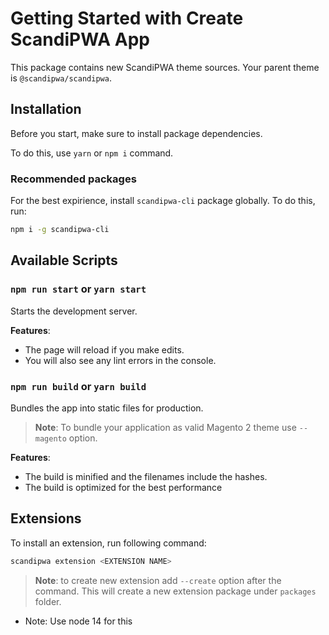 # Getting Started with Create ScandiPWA App

This package contains new ScandiPWA theme sources. Your parent theme is `@scandipwa/scandipwa`.

## Installation

Before you start, make sure to install package dependencies.

To do this, use `yarn` or `npm i` command.

### Recommended packages

For the best expirience, install `scandipwa-cli` package globally. To do this, run:

```bash
npm i -g scandipwa-cli
```

## Available Scripts

### `npm run start` or `yarn start`

Starts the development server.

**Features**:

- The page will reload if you make edits.
- You will also see any lint errors in the console.

### `npm run build` or `yarn build`

Bundles the app into static files for production.

> **Note**: To bundle your application as valid Magento 2 theme use `--magento` option.

**Features**:

- The build is minified and the filenames include the hashes.
- The build is optimized for the best performance

## Extensions

To install an extension, run following command:

```bash
scandipwa extension <EXTENSION NAME>
```

> **Note**: to create new extension add `--create` option after the command. This will create a new extension package
> under `packages` folder.

* Note: Use node 14 for this 
